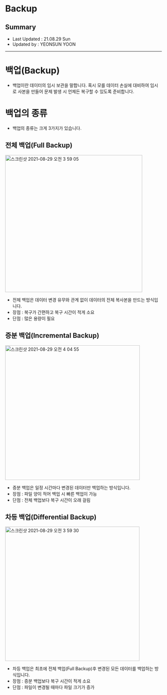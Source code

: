 Backup
====================================
## Summary
- Last Updated : 21.08.29 Sun   
- Updated by : YEONSUN YOON
-----------------------------------

# 백업(Backup)
* 백업이란 데이터의 임시 보관을 말합니다. 혹시 모를 데이터 손실에 대비하여 임시로 사본을 만들어 문제 발생 시 언제든 복구할 수 있도록 준비합니다.

# 백업의 종류
* 백업의 종류는 크게 3가지가 있습니다.

## 전체 백업(Full Backup)
   
<img width="441" alt="스크린샷 2021-08-29 오전 3 59 05" src="https://user-images.githubusercontent.com/57285121/131228137-22ba5e7c-53fb-4fb1-bc4b-d033c56724a8.png">
   
* 전체 백업은 데이터 변경 유무와 관계 없이 데이터의 전체 복사본을 만드는 방식입니다.
* 장점 : 복구가 간편하고 복구 시간이 적게 소요
* 단점 : 많은 용량이 필요

## 증분 백업(Incremental Backup)
   
<img width="433" alt="스크린샷 2021-08-29 오전 4 04 55" src="https://user-images.githubusercontent.com/57285121/131228242-08b0f48b-fe2a-46e2-bca5-612c011624bd.png">
   
* 증분 백업은 일정 시간마다 변경된 데이터만 백업하는 방식입니다.
* 장점 : 파일 양이 적어 백업 시 빠른 백업이 가능
* 단점 : 전체 백업보다 복구 시간이 오래 걸림

## 차등 백업(Differential Backup)
   
<img width="432" alt="스크린샷 2021-08-29 오전 3 59 30" src="https://user-images.githubusercontent.com/57285121/131228146-45482264-ebb6-4b24-b623-aa32fb0d2bd3.png">
   
* 차등 백업은 최초에 전체 백업(Full Backup)후 변경된 모든 데이터를 백업하는 방식입니다.
* 장점 : 증분 백업보다 복구 시간이 적게 소요
* 단점 : 파일이 변경될 때마다 파일 크기가 증가


